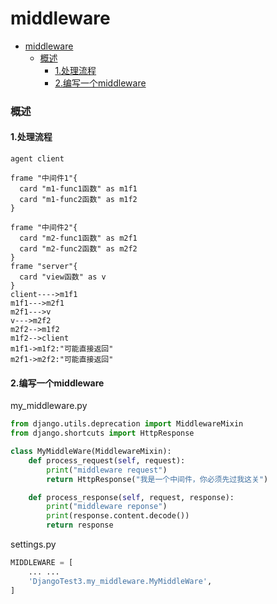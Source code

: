 # middleware

<!-- @import "[TOC]" {cmd="toc" depthFrom=1 depthTo=6 orderedList=false} -->
<!-- code_chunk_output -->

- [middleware](#middleware)
    - [概述](#概述)
      - [1.处理流程](#1处理流程)
      - [2.编写一个middleware](#2编写一个middleware)

<!-- /code_chunk_output -->

### 概述
#### 1.处理流程
```plantuml
agent client

frame "中间件1"{
  card "m1-func1函数" as m1f1
  card "m1-func2函数" as m1f2
}

frame "中间件2"{
  card "m2-func1函数" as m2f1
  card "m2-func2函数" as m2f2
}
frame "server"{
  card "view函数" as v
}
client---->m1f1
m1f1--->m2f1
m2f1--->v
v--->m2f2
m2f2-->m1f2
m1f2-->client
m1f1->m1f2:"可能直接返回"
m2f1->m2f2:"可能直接返回"
```

#### 2.编写一个middleware
my_middleware.py
```python
from django.utils.deprecation import MiddlewareMixin
from django.shortcuts import HttpResponse

class MyMiddleWare(MiddlewareMixin):
    def process_request(self, request):
        print("middleware request")
        return HttpResponse("我是一个中间件，你必须先过我这关")

    def process_response(self, request, response):
        print("middleware reponse")
        print(response.content.decode())
        return response

```
settings.py
```python
MIDDLEWARE = [
    ... ...
    'DjangoTest3.my_middleware.MyMiddleWare',
]
```
